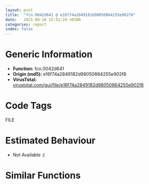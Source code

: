 ```yaml
---
layout: post
title:  "fcn.0042d641 @ e16f74a2849182d98050864255e902f8"
date:   2021-09-10 15:52:19 +0300
categories: report
index: false
---
```


# Generic Information
- **Function:** fcn.0042d641
- **Origin (md5):** e16f74a2849182d98050864255e902f8
- **VirusTotal:** [virustotal.com/gui/file/e16f74a2849182d98050864255e902f8][virustotal_ref]

# Code Tags
<span class="tag" id="FILE">FILE</span>


# Estimated Behaviour
<ul><li class="bhv-desc" id="na">Not Available :(</li></ul>

# Similar Functions
<script type="text/javascript" src="https://www.gstatic.com/charts/loader.js"></script>
<script type="text/javascript">

    google.charts.load('current', {'packages':['corechart']});
    google.charts.setOnLoadCallback(drawChart);

    function drawChart() {
    var data = new google.visualization.DataTable();
        data.addColumn('number', 'X');
        data.addColumn('number', 'Y');
        data.addColumn({type: 'string', role: 'tooltip', 'p': {'html': true}});
        data.addColumn({'type': 'string', 'role': 'style'});
        
        data.addRows([
    [0, 0, '<b><a href="/report/fcn.0042d641@e16f74a2849182d98050864255e902f8">fcn.0042d641</a><br>@e16f74a2849182d98050864255e902f8</b><br>', 'point { fill-color: #e0440e; }'],

        ]);

    var options = {
        title: 'Similarity Plot',
        legend: 'none',
        colors: ['#dedbd9', '#e6693e', '#ec8f6e', '#f3b49f', '#f6c7b6'],
        tooltip: {isHtml: true, trigger: 'both'},
        explorer: {
        actions: ["dragToZoom", "rightClickToReset"],
        },
        chartArea: {
        width: '80%',
        height: '80%'
        },
        width: '100%',
        height: '100%'
    };

    var chart = new google.visualization.ScatterChart(document.getElementById('chart_div'));

    chart.draw(data, options);
    }
    
</script>


<div id="chart_div" style="width: 100%px; height: 100%;"></div>

# Disassembled Code
{% highlight nasm %}

push 0x5c
mov eax, 0x451090
call fcn.0044cbf0
xor ebx, ebx
mov dword[ebp-0x68], ebx
mov dword[ebp-0x64], ebx
mov dword[ebp-0x60], ebx
push ebx
push 0x80
push 3
push ebx
push 1
push 0x80000000
push dword[ebp+8]
mov dword[ebp-4], ebx
call dword[sym.imp.KERNEL32.dll_CreateFileW]
mov dword[ebp-0x3c], eax
mov byte[ebp-4], 1
cmp eax, 0xffffffff
jne off.b77
push eax
mov byte[ebp-4], bl
call fcn.0043ccbf
jmp off.b223
push ebx
push eax
call dword[sym.imp.KERNEL32.dll_GetFileSize]
mov dword[ebp-0x34], 0x58
mov dword[ebp-0x2c], 0x4f
mov dword[ebp-0x1c], 0x1e
mov esi, eax
mov eax, dword[ebp-0x2c]
mov ecx, dword[ebp-0x2c]
imul eax, ecx
mov dword[ebp-0x1c], eax
add dword[ebp-0x1c], 0x31
mov eax, dword[ebp-0x1c]
mov ecx, dword[ebp-0x34]
cmp ecx, eax
jle off.b150
mov eax, dword[ebp-0x2c]
add eax, dword[ebp-0x34]
mov ecx, dword[ebp-0x34]
lea eax, [eax+ecx+2]
mov dword[ebp-0x1c], eax
mov byte[ebp-0x10], bl
cmp esi, ebx
jbe off.b174
lea ecx, [ebp-0x10]
xor eax, eax
push ecx
push eax
mov eax, esi
lea ecx, [ebp-0x68]
call fcn.0040bb12
mov edi, dword[ebp-0x3c]
lea eax, [ebp-0x40]
push eax
push esi
mov esi, dword[ebp-0x68]
push esi
push edi
mov dword[ebp-0x40], ebx
call fcn.0043ca58
mov byte[ebp-4], bl
test eax, eax
jne off.b231
cmp edi, ebx
je off.b212
push edi
call fcn.0043ccbf
cmp esi, ebx
je off.b223
push esi
call fcn.00410ccc
pop ecx
xor al, al
call fcn.0044ccc8
ret
cmp edi, ebx
je off.b249
push dword[ebp-0x3c]
xor eax, eax
lea edi, [ebp-0x11]
stosb byte
call fcn.0043ccbf
mov dword[ebp-0x24], esi
mov dword[ebp-0x3c], ebx
mov dword[ebp-0x1c], 0x48
mov eax, dword[ebp-0x1c]
shl eax, 6
cdq
push 0x28
pop ecx
idiv ecx
mov ecx, dword[ebp-0x1c]
push 0xffffffffffffff9f
sub eax, ecx
mov ecx, dword[ebp-0x1c]
lea eax, [eax+ecx-0x51]
add eax, dword[ebp-0x1c]
add eax, dword[ebp-0x1c]
mov dword[ebp-0x1c], eax
mov eax, dword[ebp-0x1c]
mov ecx, dword[ebp-0x1c]
sub eax, ecx
add eax, dword[ebp-0x1c]
mov dword[ebp-0x1c], eax
add dword[ebp-0x1c], 0x54
mov eax, dword[ebp-0x1c]
mov ecx, dword[ebp-0x1c]
imul eax, ecx
pop ecx
sub ecx, eax
mov eax, dword[ebp-0x1c]
sub ecx, eax
add ecx, dword[ebp-0x1c]
push 0xffffffffffffffb8
mov dword[ebp-0x1c], ecx
add dword[ebp-0x1c], 0xfffffffe
mov eax, dword[ebp-0x1c]
mov ecx, dword[ebp-0x1c]
imul eax, ecx
mov ecx, dword[ebp-0x1c]
imul eax, eax, 0x18
imul ecx, ecx, 0x56
sub eax, ecx
add eax, dword[ebp-0x1c]
pop ecx
add eax, dword[ebp-0x1c]
push 0x38
add eax, dword[ebp-0x1c]
mov dword[ebp-0x1c], eax
mov eax, dword[ebp-0x1c]
sub ecx, eax
add ecx, dword[ebp-0x1c]
add ecx, dword[ebp-0x1c]
mov dword[ebp-0x1c], ecx
mov eax, dword[ebp-0x1c]
cdq
pop ecx
idiv ecx
mov ecx, dword[ebp-0x1c]
imul ecx, ecx, 0xffffffd4
sub ecx, eax
mov eax, dword[ebp-0x1c]
shl eax, 5
add ecx, eax
mov eax, dword[ebp-0x1c]
sub ecx, eax
add ecx, dword[ebp-0x1c]
add ecx, dword[ebp-0x1c]
mov esi, dword[ebp-0x68]
lea eax, [esi+4]
mov dword[ebp-0x1c], ecx
cmp eax, dword[ebp-0x64]
jae off.b212
lea ecx, [ebp-0x44]
lea eax, [ebp-0x24]
call fcn.0042d4d2
cmp al, bl
je off.b212
cmp dword[ebp-0x44], 0x4c
jne off.b212
fld qword[0x470918]
fstp qword[ebp-0x58]
fld qword[0x470910]
fstp qword[ebp-0x58]
fld qword[0x470908]
fstp qword[ebp-0x58]
fld qword[0x470900]
fstp qword[ebp-0x38]
fld qword[0x4708f8]
fstp qword[ebp-0x38]
fld qword[ebp-0x58]
mov eax, dword[ebp-0x24]
fdiv qword[0x4708f0]
lea esi, [eax+0x10]
fstp qword[ebp-0x38]
cmp esi, dword[ebp-0x64]
jae off.b716
push 0x10
push 0x4543c0
push eax
call fcn.00410e21
add esp, 0xc
test eax, eax
jne off.b716
fld qword[0x470960]
fst qword[ebp-0x38]
fld qword[ebp-0x38]
fsub qword[0x470958]
fstp qword[ebp-0x38]
fld qword[ebp-0x38]
fadd qword[ebp-0x38]
fstp qword[ebp-0x38]
fld qword[ebp-0x38]
fmul qword[0x470950]
fstp qword[ebp-0x38]
fld qword[ebp-0x38]
fmul qword[0x470948]
fmul qword[ebp-0x38]
fsub qword[0x470940]
fstp qword[ebp-0x38]
fld qword[ebp-0x38]
mov dword[ebp-0x24], esi
fsub qword[0x470938]
fstp qword[ebp-0x38]
fld qword[0x4708c8]
fstp qword[ebp-0x58]
fld qword[0x470930]
fstp qword[ebp-0x58]
fld qword[0x470928]
fstp qword[ebp-0x58]
fstp qword[ebp-0x58]
fld qword[ebp-0x58]
mov eax, dword[ebp-0x24]
fsub qword[0x470920]
add eax, 4
fstp qword[ebp-0x58]
cmp eax, dword[ebp-0x64]
jae off.b716
lea ecx, [ebp-0x48]
lea eax, [ebp-0x24]
call fcn.0042d4d2
cmp al, bl
jne off.b733
cmp dword[ebp-0x68], ebx
je off.b223
push dword[ebp-0x68]
jmp off.b217
mov eax, dword[ebp-0x48]
test al, 1
je off.b716
shr eax, 7
test al, 1
je off.b716
mov esi, dword[ebp-0x68]
lea eax, [esi+0x4c]
mov dword[ebp-0x24], eax
add eax, 2
cmp eax, dword[ebp-0x64]
jae off.b212
lea ecx, [ebp-0x18]
lea eax, [ebp-0x24]
call fcn.0042d54a
cmp al, bl
jne off.b794
jmp off.b212
fstp st(2)
fstp st(0)
fstp st(0)
mov eax, dword[ebp-0x24]
add eax, 2
cmp eax, dword[ebp-0x64]
jae off.b716
lea ecx, [ebp-0x4c]
lea eax, [ebp-0x24]
call fcn.0042d54a
cmp al, bl
je off.b716
mov dword[ebp-0x1c], 0x15
mov eax, dword[ebp-0x1c]
add eax, dword[ebp-0x1c]
push 0x5d
mov dword[ebp-0x1c], eax
mov eax, dword[ebp-0x1c]
cdq
pop ecx
idiv ecx
push 0x4a
pop esi
push 0x34
mov ecx, eax
mov eax, dword[ebp-0x1c]
cdq
idiv esi
pop esi
push 0x2c
add ecx, eax
mov eax, dword[ebp-0x1c]
cdq
idiv esi
add ecx, eax
mov eax, dword[ebp-0x1c]
imul eax, eax, 0x3f
sub ecx, eax
mov eax, dword[ebp-0x1c]
mov edx, dword[ebp-0x1c]
imul eax, edx
imul eax, eax, 0x38
add ecx, eax
add ecx, dword[ebp-0x1c]
mov dword[ebp-0x1c], ecx
mov eax, dword[ebp-0x1c]
cdq
pop ecx
idiv ecx
mov ecx, dword[ebp-0x1c]
imul eax, ecx
mov ecx, dword[ebp-0x1c]
sub eax, ecx
mov ecx, dword[ebp-0x1c]
lea eax, [eax+ecx+0xf]
mov dword[ebp-0x1c], eax
mov eax, dword[ebp-0x4c]
cmp ax, bx
je off.b1147
mov ecx, dword[ebp-0x24]
movzx esi, ax
add esi, ecx
lea edx, [esi-2]
cmp edx, dword[ebp-0x64]
jae off.b716
push dword[ebp+0xc]
add eax, 0xfffffffe
push ecx
call fcn.0042d565
pop ecx
pop ecx
test al, al
jne off.b1227
fldz
add esi, 0xfffffffe
mov dword[ebp-0x24], esi
fst qword[ebp-0x38]
fld qword[0x4708e0]
fstp qword[ebp-0x58]
fld qword[0x4708d8]
fst qword[ebp-0x30]
fld qword[0x4708d0]
fstp qword[ebp-0x20]
fld qword[0x4708c8]
fstp qword[ebp-0x20]
fld qword[0x4708c0]
fst qword[ebp-0x20]
fld qword[ebp-0x38]
fcomp qword[ebp-0x20]
fnstsw ax
test ah, 0x41
jp off.b788
fld qword[ebp-0x20]
fld qword[ebp-0x58]
fmul qword[0x4708b8]
fsubp st(1)
fsub qword[ebp-0x38]
fld qword[ebp-0x30]
fmul qword[ebp-0x38]
fmulp st(2)
fsubrp st(1)
fadd qword[ebp-0x38]
fsub qword[0x4708b0]
fstp qword[ebp-0x30]
fld qword[ebp-0x30]
fsubrp st(2)
fld qword[ebp-0x58]
faddp st(2)
fld qword[ebp-0x20]
faddp st(2)
fmul qword[ebp-0x30]
fmul qword[0x4708a8]
fdiv qword[0x4708f0]
fsubp st(1)
fld qword[ebp-0x30]
fmul qword[0x4708a0]
faddp st(1)
fsub qword[ebp-0x38]
fstp qword[ebp-0x38]
jmp off.b794
fld qword[0x470960]
fstp qword[ebp-0x38]
fld qword[ebp-0x38]
fsub qword[0x470958]
fstp qword[ebp-0x38]
fld qword[ebp-0x38]
fadd qword[ebp-0x38]
fstp qword[ebp-0x38]
fld qword[ebp-0x38]
fmul qword[0x470950]
fstp qword[ebp-0x38]
fld qword[ebp-0x38]
fmul qword[0x470948]
fmul qword[ebp-0x38]
fsub qword[0x470940]
fstp qword[ebp-0x38]
fld qword[ebp-0x38]
fsub qword[0x470938]
fstp qword[ebp-0x38]
jmp off.b716
cmp dword[ebp-0x68], ebx
je off.b1241
push dword[ebp-0x68]
call fcn.00410ccc
pop ecx
mov al, 1
jmp off.b225

{% endhighlight %}

[virustotal_ref]: https://www.virustotal.com/gui/file/e16f74a2849182d98050864255e902f8